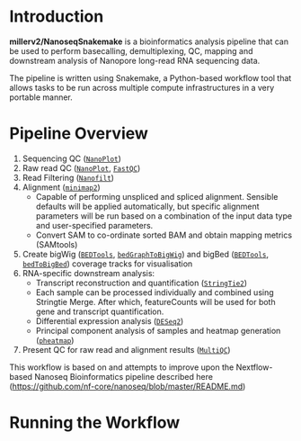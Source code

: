 # Introduction
**millerv2/NanoseqSnakemake** is a bioinformatics analysis pipeline that can be used to perform basecalling, demultiplexing, QC, mapping and downstream analysis of Nanopore long-read RNA sequencing data.

The pipeline is written using Snakemake, a Python-based workflow tool that allows tasks to be run across multiple compute infrastructures in a very portable manner.

# Pipeline Overview
1. Sequencing QC ([`NanoPlot`](https://github.com/wdecoster/NanoPlot))
2. Raw read QC ([`NanoPlot`](https://github.com/wdecoster/NanoPlot), [`FastQC`](http://www.bioinformatics.babraham.ac.uk/projects/fastqc/))
3. Read Filtering ([`Nanofilt`](https://github.com/wdecoster/nanofilt))
4. Alignment ([`minimap2`](https://github.com/lh3/minimap2))
    * Capable of performing unspliced and spliced alignment. Sensible defaults will be applied automatically, but specific alignment parameters will be run based on a combination of the input data type and user-specified parameters.
    * Convert SAM to co-ordinate sorted BAM and obtain mapping metrics (SAMtools)
5. Create bigWig ([`BEDTools`](https://github.com/arq5x/bedtools2/), [`bedGraphToBigWig`](http://hgdownload.soe.ucsc.edu/admin/exe/)) and bigBed ([`BEDTools`](https://github.com/arq5x/bedtools2/), [`bedToBigBed`](http://hgdownload.soe.ucsc.edu/admin/exe/)) coverage tracks for visualisation
6. RNA-specific downstream analysis:
    * Transcript reconstruction and quantification ([`StringTie2`](https://ccb.jhu.edu/software/stringtie/))
    * Each sample can be processed individually and combined using Stringtie Merge. After which, featureCounts will be used for both gene and transcript      quantification.
    * Differential expression analysis ([`DESeq2`](https://bioconductor.org/packages/release/bioc/html/DESeq2.html))
    * Principal component analysis of samples and heatmap generation ([`pheatmap`](https://www.rdocumentation.org/packages/pheatmap/versions/1.0.12/topics/pheatmap/))
7. Present QC for raw read and alignment results ([`MultiQC`](https://multiqc.info/docs/))

This workflow is based on and attempts to improve upon the Nextflow-based Nanoseq Bioinformatics pipeline described here (https://github.com/nf-core/nanoseq/blob/master/README.md) 

# Running the Workflow
